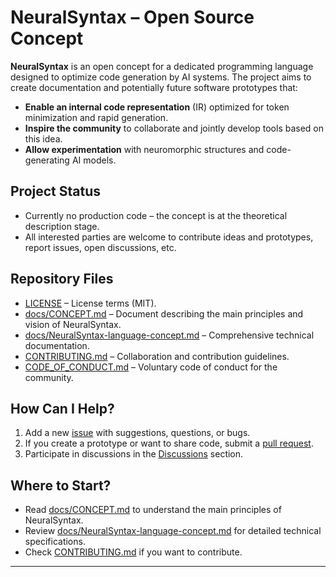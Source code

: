 # NeuralSyntax – Open Source Concept

**NeuralSyntax** is an open concept for a dedicated programming language designed to optimize code generation by AI systems. The project aims to create documentation and potentially future software prototypes that:

- **Enable an internal code representation** (IR) optimized for token minimization and rapid generation.
- **Inspire the community** to collaborate and jointly develop tools based on this idea.
- **Allow experimentation** with neuromorphic structures and code-generating AI models.

## Project Status
- Currently no production code – the concept is at the theoretical description stage.
- All interested parties are welcome to contribute ideas and prototypes, report issues, open discussions, etc.

## Repository Files
- [LICENSE](LICENSE) – License terms (MIT).
- [docs/CONCEPT.md](docs/CONCEPT.md) – Document describing the main principles and vision of NeuralSyntax.
- [docs/NeuralSyntax-language-concept.md](docs/NeuralSyntax-language-concept.md) – Comprehensive technical documentation.
- [CONTRIBUTING.md](CONTRIBUTING.md) – Collaboration and contribution guidelines.
- [CODE_OF_CONDUCT.md](CODE_OF_CONDUCT.md) – Voluntary code of conduct for the community.

## How Can I Help?
1. Add a new [issue](../../issues) with suggestions, questions, or bugs.
2. If you create a prototype or want to share code, submit a [pull request](../../pulls).
3. Participate in discussions in the [Discussions](../../discussions) section.

## Where to Start?
- Read [docs/CONCEPT.md](docs/CONCEPT.md) to understand the main principles of NeuralSyntax.
- Review [docs/NeuralSyntax-language-concept.md](docs/NeuralSyntax-language-concept.md) for detailed technical specifications.
- Check [CONTRIBUTING.md](CONTRIBUTING.md) if you want to contribute.

---

